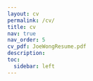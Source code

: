 ```yaml
---
layout: cv
permalink: /cv/
title: cv
nav: true
nav_order: 5
cv_pdf: JoeWongResume.pdf
description: 
toc:
  sidebar: left
---
```

